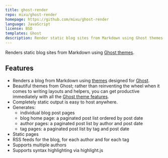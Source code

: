```yaml
---
title: ghost-render
repo: mixu/ghost-render
homepage: https://github.com/mixu/ghost-render
language: JavaScript
license: BSD
templates: Ghost
description: Render static blog sites from Markdown using Ghost themes
---
```


Renders static blog sites from Markdown using [Ghost themes](http://marketplace.ghost.org/).

## Features

- Renders a blog from Markdown using [themes](http://marketplace.ghost.org/) designed for [Ghost](https://ghost.org/).
- Beautiful themes from Ghost; rather than reinventing the wheel when it comes to writing layouts and helpers, you can get productive immediately with all the [Ghost theme features](http://themes.ghost.org/).
- Completely static output is easy to host anywhere.
- Generates:
  - individual blog post pages
  - blog home page: a paginated post list ordered by post date
  - author pages: a paginated post list by author and post date
  - tag pages: a paginated post list by tag and post date
- Static pages
- RSS feeds for the blog, for each author and for each tag
- Supports multiple authors
- Supports syntax highlighting via highlight.js
